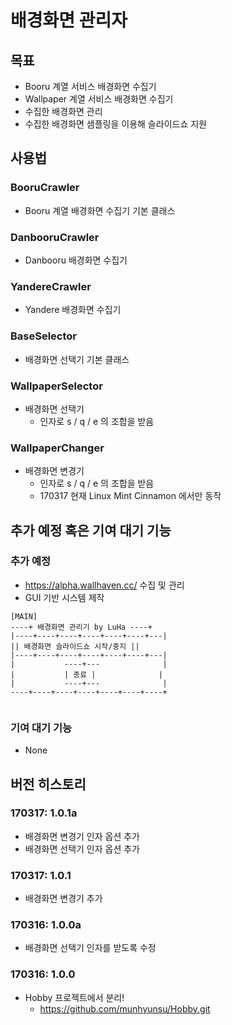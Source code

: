 # 배경화면 관리자

## 목표
- Booru 계열 서비스 배경화면 수집기
- Wallpaper 계열 서비스 배경화면 수집기
- 수집한 배경화면 관리
- 수집한 배경화면 샘플링을 이용해 슬라이드쇼 지원

## 사용법

### BooruCrawler
- Booru 계열 배경화면 수집기 기본 클래스

### DanbooruCrawler
- Danbooru 배경화면 수집기

### YandereCrawler
- Yandere 배경화면 수집기

### BaseSelector
- 배경화면 선택기 기본 클래스

### WallpaperSelector
- 배경화면 선택기
  - 인자로 s / q / e 의 조합을 받음

### WallpaperChanger
- 배경화면 변경기
  - 인자로 s / q / e 의 조합을 받음
  - 170317 현재 Linux Mint Cinnamon 에서만 동작

## 추가 예정 혹은 기여 대기 기능

### 추가 예정
- https://alpha.wallhaven.cc/ 수집 및 관리
- GUI 기반 시스템 제작
```none
[MAIN]
----+ 배경화면 관리기 by LuHa ----+
|----+----+----+----+----+----+---|
|| 배경화면 슬라이드쇼 시작/중지 ||
|----+----+----+----+----+----+---|
|           ----+---              |
|           | 종료 |              |
|           ----+---              |
----+----+----+----+----+----+----+


```

### 기여 대기 기능
- None

## 버전 히스토리

### 170317: 1.0.1a
- 배경화면 변경기 인자 옵션 추가
- 배경화면 선택기 인자 옵션 추가

### 170317: 1.0.1
- 배경화면 변경기 추가

### 170316: 1.0.0a
- 배경화면 선택기 인자를 받도록 수정

### 170316: 1.0.0
- Hobby 프로젝트에서 분리!
  - https://github.com/munhyunsu/Hobby.git
